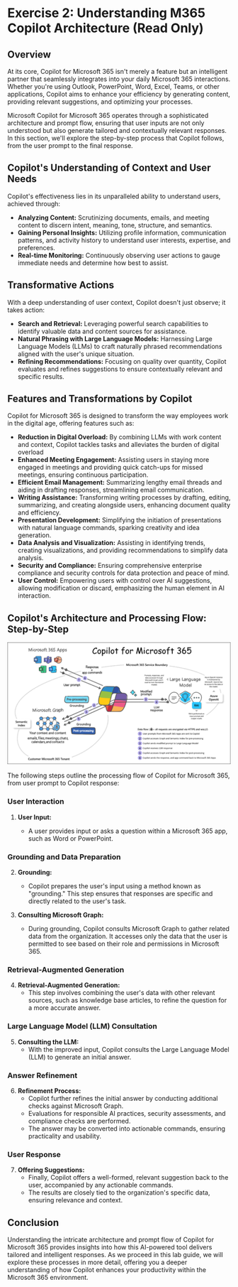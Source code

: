 # Exercise 2: Understanding M365 Copilot Architecture (Read Only)

## Overview

At its core, Copilot for Microsoft 365 isn't merely a feature but an intelligent partner that seamlessly integrates into your daily Microsoft 365 interactions. Whether you're using Outlook, PowerPoint, Word, Excel, Teams, or other applications, Copilot aims to enhance your efficiency by generating content, providing relevant suggestions, and optimizing your processes.

Microsoft Copilot for Microsoft 365 operates through a sophisticated architecture and prompt flow, ensuring that user inputs are not only understood but also generate tailored and contextually relevant responses. In this section, we'll explore the step-by-step process that Copilot follows, from the user prompt to the final response.

## Copilot's Understanding of Context and User Needs

Copilot's effectiveness lies in its unparalleled ability to understand users, achieved through:

- **Analyzing Content:** Scrutinizing documents, emails, and meeting content to discern intent, meaning, tone, structure, and semantics.
- **Gaining Personal Insights:** Utilizing profile information, communication patterns, and activity history to understand user interests, expertise, and preferences.
- **Real-time Monitoring:** Continuously observing user actions to gauge immediate needs and determine how best to assist.

## Transformative Actions

With a deep understanding of user context, Copilot doesn't just observe; it takes action:

- **Search and Retrieval:** Leveraging powerful search capabilities to identify valuable data and content sources for assistance.
- **Natural Phrasing with Large Language Models:** Harnessing Large Language Models (LLMs) to craft naturally phrased recommendations aligned with the user's unique situation.
- **Refining Recommendations:** Focusing on quality over quantity, Copilot evaluates and refines suggestions to ensure contextually relevant and specific results.

## Features and Transformations by Copilot

Copilot for Microsoft 365 is designed to transform the way employees work in the digital age, offering features such as:

- **Reduction in Digital Overload:** By combining LLMs with work content and context, Copilot tackles tasks and alleviates the burden of digital overload
- **Enhanced Meeting Engagement:** Assisting users in staying more engaged in meetings and providing quick catch-ups for missed meetings, ensuring continuous participation.
- **Efficient Email Management:** Summarizing lengthy email threads and aiding in drafting responses, streamlining email communication.
- **Writing Assistance:** Transforming writing processes by drafting, editing, summarizing, and creating alongside users, enhancing document quality and efficiency.
- **Presentation Development:** Simplifying the initiation of presentations with natural language commands, sparking creativity and idea generation.
- **Data Analysis and Visualization:** Assisting in identifying trends, creating visualizations, and providing recommendations to simplify data analysis.
- **Security and Compliance:** Ensuring comprehensive enterprise compliance and security controls for data protection and peace of mind.
- **User Control:** Empowering users with control over AI suggestions, allowing modification or discard, emphasizing the human element in AI interaction.

## Copilot's Architecture and Processing Flow: Step-by-Step

![](./media/copilot-for-microsoft-365-architecture.png)

The following steps outline the processing flow of Copilot for Microsoft 365, from user prompt to Copilot response:

### User Interaction

1. **User Input:**
   
   - A user provides input or asks a question within a Microsoft 365 app, such as Word or PowerPoint.

### Grounding and Data Preparation

2. **Grounding:**
   - Copilot prepares the user's input using a method known as "grounding." This step ensures that responses are specific and directly related to the user's task.
   
3. **Consulting Microsoft Graph:**
   - During grounding, Copilot consults Microsoft Graph to gather related data from the organization. It accesses only the data that the user is permitted to see based on their role and permissions in Microsoft 365.

### Retrieval-Augmented Generation

4. **Retrieval-Augmented Generation:**
   - This step involves combining the user's data with other relevant sources, such as knowledge base articles, to refine the question for a more accurate answer.

### Large Language Model (LLM) Consultation

5. **Consulting the LLM:**
   - With the improved input, Copilot consults the Large Language Model (LLM) to generate an initial answer.

### Answer Refinement

6. **Refinement Process:**
   - Copilot further refines the initial answer by conducting additional checks against Microsoft Graph.
   - Evaluations for responsible AI practices, security assessments, and compliance checks are performed.
   - The answer may be converted into actionable commands, ensuring practicality and usability.

### User Response

7. **Offering Suggestions:**
   - Finally, Copilot offers a well-formed, relevant suggestion back to the user, accompanied by any actionable commands.
   - The results are closely tied to the organization's specific data, ensuring relevance and context.

## Conclusion

Understanding the intricate architecture and prompt flow of Copilot for Microsoft 365 provides insights into how this AI-powered tool delivers tailored and intelligent responses. As we proceed in this lab guide, we will explore these processes in more detail, offering you a deeper understanding of how Copilot enhances your productivity within the Microsoft 365 environment.
